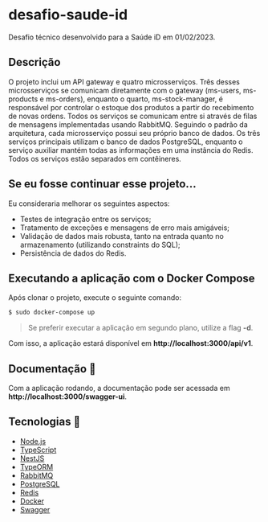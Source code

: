 # desafio-saude-id

Desafio técnico desenvolvido para a Saúde iD em 01/02/2023.

## Descrição

O projeto inclui um API gateway e quatro microsserviços. Três desses microsserviços se comunicam diretamente com o gateway (ms-users, ms-products e ms-orders), enquanto o quarto, ms-stock-manager, é responsável por controlar o estoque dos produtos a partir do recebimento de novas ordens. Todos os serviços se comunicam entre si através de filas de mensagens implementadas usando RabbitMQ. Seguindo o padrão da arquitetura, cada microsserviço possui seu próprio banco de dados. Os três serviços principais utilizam o banco de dados PostgreSQL, enquanto o serviço auxiliar mantém todas as informações em uma instância do Redis. Todos os serviços estão separados em contêineres.

## Se eu fosse continuar esse projeto...

Eu consideraria melhorar os seguintes aspectos:

- Testes de integração entre os serviços;
- Tratamento de exceções e mensagens de erro mais amigáveis;
- Validação de dados mais robusta, tanto na entrada quanto no armazenamento (utilizando constraints do SQL);
- Persistência de dados do Redis.

## Executando a aplicação com o Docker Compose

Após clonar o projeto, execute o seguinte comando:

```bash
$ sudo docker-compose up
```

> Se preferir executar a aplicação em segundo plano, utilize a flag **-d**.

Com isso, a aplicação estará disponível em **http://localhost:3000/api/v1**.

## Documentação 📖

Com a aplicação rodando, a documentação pode ser acessada em **http://localhost:3000/swagger-ui**.

## Tecnologias 🚀

- [Node.js](https://nodejs.org)
- [TypeScript](https://www.typescriptlang.org)
- [NestJS](https://nestjs.com)
- [TypeORM](https://typeorm.io)
- [RabbitMQ](https://www.rabbitmq.com)
- [PostgreSQL](https://www.postgresql.org)
- [Redis](https://redis.io)
- [Docker](https://www.docker.com)
- [Swagger](https://swagger.io)
